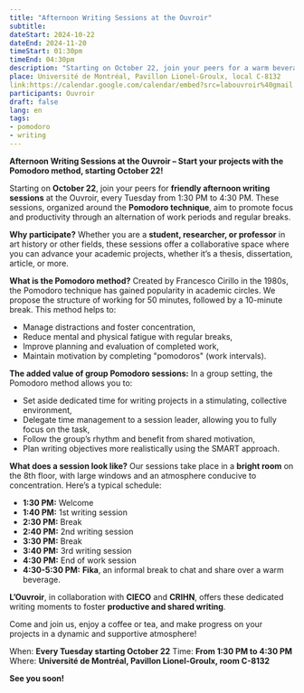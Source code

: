```yaml
---
title: "Afternoon Writing Sessions at the Ouvroir"
subtitle:
dateStart: 2024-10-22
dateEnd: 2024-11-20
timeStart: 01:30pm
timeEnd: 04:30pm
description: "Starting on October 22, join your peers for a warm beverage and afternoon writing sessions at the Ouvroir from 1:30 PM to 4:30 PM. These sessions, following the Pomodoro work method, will take place every Tuesday. Whether you are a student, researcher, or professor, you are welcome to join!"
place: Université de Montréal, Pavillon Lionel-Groulx, local C-8132
link:https://calendar.google.com/calendar/embed?src=labouvroir%40gmail.com&ctz=America%2FToronto
participants: Ouvroir
draft: false
lang: en
tags: 
- pomodoro
- writing
---
```


**Afternoon Writing Sessions at the Ouvroir – Start your projects with the Pomodoro method, starting October 22!**

Starting on **October 22**, join your peers for **friendly afternoon writing sessions** at the Ouvroir, every Tuesday from 1:30 PM to 4:30 PM. These sessions, organized around the **Pomodoro technique**, aim to promote focus and productivity through an alternation of work periods and regular breaks.

**Why participate?**
Whether you are a **student, researcher, or professor** in art history or other fields, these sessions offer a collaborative space where you can advance your academic projects, whether it’s a thesis, dissertation, article, or more.

**What is the Pomodoro method?**
Created by Francesco Cirillo in the 1980s, the Pomodoro technique has gained popularity in academic circles. We propose the structure of working for 50 minutes, followed by a 10-minute break. This method helps to:

- Manage distractions and foster concentration,
- Reduce mental and physical fatigue with regular breaks,
- Improve planning and evaluation of completed work,
- Maintain motivation by completing "pomodoros" (work intervals).

**The added value of group Pomodoro sessions:**
In a group setting, the Pomodoro method allows you to:

- Set aside dedicated time for writing projects in a stimulating, collective environment,
- Delegate time management to a session leader, allowing you to fully focus on the task,
- Follow the group’s rhythm and benefit from shared motivation,
- Plan writing objectives more realistically using the SMART approach.

**What does a session look like?**
Our sessions take place in a **bright room** on the 8th floor, with large windows and an atmosphere conducive to concentration. Here’s a typical schedule:

- **1:30 PM:** Welcome
- **1:40 PM:** 1st writing session
- **2:30 PM:** Break
- **2:40 PM:** 2nd writing session
- **3:30 PM:** Break
- **3:40 PM:** 3rd writing session
- **4:30 PM:** End of work session
- **4:30-5:30 PM:** **Fika**, an informal break to chat and share over a warm beverage.

**L’Ouvroir**, in collaboration with **CIECO** and **CRIHN**, offers these dedicated writing moments to foster **productive and shared writing**.

Come and join us, enjoy a coffee or tea, and make progress on your projects in a dynamic and supportive atmosphere!

When: **Every Tuesday starting October 22**
Time:  **From 1:30 PM to 4:30 PM**
Where: **Université de Montréal, Pavillon Lionel-Groulx, room C-8132**

**See you soon!**
